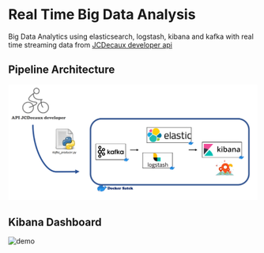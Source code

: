 # Real Time Big Data Analysis
Big Data Analytics using elasticsearch, logstash, kibana and kafka with real time streaming data from [JCDecaux developer api](https://developer.jcdecaux.com/#/home) 


## Pipeline Architecture
![pipeline](https://github.com/amine-akrout/elk-docker-kafka_streaming/blob/master/images/pipeline.PNG)


## Kibana Dashboard
![demo](https://github.com/amine-akrout/elk-docker-kafka_streaming/blob/master/images/velib.gif)
